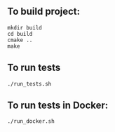 
## To build project:

    mkdir build
    cd build
    cmake ..
    make

## To run tests

    ./run_tests.sh

## To run tests in Docker:

    ./run_docker.sh

